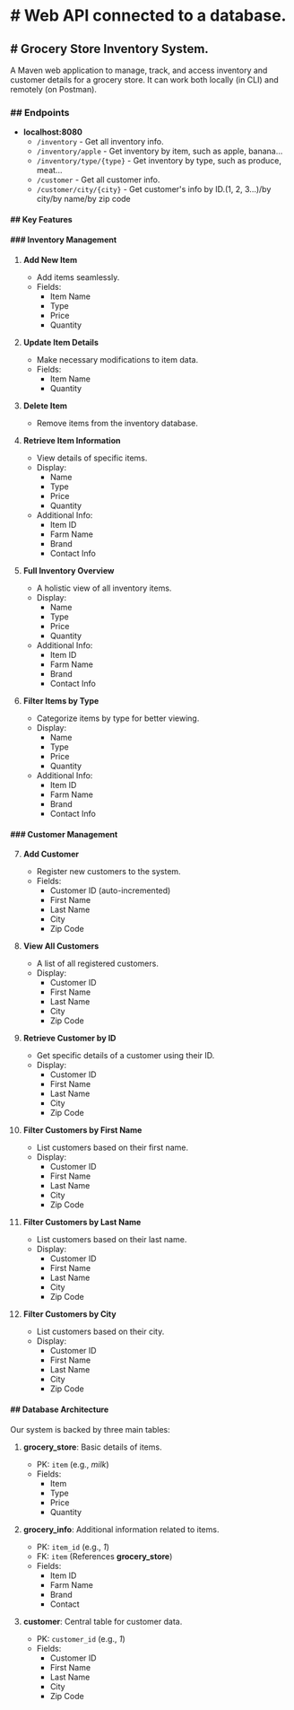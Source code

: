 <h1># Web API connected to a database.</h1>

<h2># Grocery Store Inventory System.</h2>

A Maven web application to manage, track, and access inventory and customer details for a grocery store. It can work both locally (in CLI) and remotely (on Postman).

<h3>## Endpoints</h3>

- **localhost:8080**
  - `/inventory` - Get all inventory info.
  - `/inventory/apple` - Get inventory by item, such as apple, banana...
  - `/inventory/type/{type}` - Get inventory by type, such as produce, meat...
  - `/customer` - Get all customer info.
  - `/customer/city/{city}` - Get customer's info by ID.(1, 2, 3...)/by city/by name/by zip code

<h4>## Key Features</h4>

<h4>### Inventory Management</h4>

1. **Add New Item**
   - Add items seamlessly.
   - Fields:
     - Item Name
     - Type
     - Price
     - Quantity

2. **Update Item Details**
   - Make necessary modifications to item data.
   - Fields:
     - Item Name
     - Quantity

3. **Delete Item**
   - Remove items from the inventory database.

4. **Retrieve Item Information**
   - View details of specific items.
   - Display:
     - Name
     - Type
     - Price
     - Quantity
   - Additional Info:
     - Item ID
     - Farm Name
     - Brand
     - Contact Info

5. **Full Inventory Overview**
   - A holistic view of all inventory items.
   - Display:
     - Name
     - Type
     - Price
     - Quantity
   - Additional Info:
     - Item ID
     - Farm Name
     - Brand
     - Contact Info

6. **Filter Items by Type**
   - Categorize items by type for better viewing.
   - Display:
     - Name
     - Type
     - Price
     - Quantity
   - Additional Info:
     - Item ID
     - Farm Name
     - Brand
     - Contact Info

<h4>### Customer Management</h4>

7. **Add Customer**
   - Register new customers to the system.
   - Fields:
     - Customer ID (auto-incremented)
     - First Name
     - Last Name
     - City
     - Zip Code

8. **View All Customers**
   - A list of all registered customers.
   - Display:
     - Customer ID
     - First Name
     - Last Name
     - City
     - Zip Code

9. **Retrieve Customer by ID**
   - Get specific details of a customer using their ID.
   - Display:
     - Customer ID
     - First Name
     - Last Name
     - City
     - Zip Code

10. **Filter Customers by First Name**
    - List customers based on their first name.
    - Display:
      - Customer ID
      - First Name
      - Last Name
      - City
      - Zip Code

11. **Filter Customers by Last Name**
    - List customers based on their last name.
    - Display:
      - Customer ID
      - First Name
      - Last Name
      - City
      - Zip Code

12. **Filter Customers by City**
    - List customers based on their city.
    - Display:
      - Customer ID
      - First Name
      - Last Name
      - City
      - Zip Code

<h4>## Database Architecture</h4>

Our system is backed by three main tables:

1. **grocery_store**: Basic details of items.
   - PK: `item` (e.g., *milk*)
   - Fields:
     - Item
     - Type
     - Price
     - Quantity

2. **grocery_info**: Additional information related to items.
   - PK: `item_id` (e.g., *1*)
   - FK: `item` (References **grocery_store**)
   - Fields:
     - Item ID
     - Farm Name
     - Brand
     - Contact

3. **customer**: Central table for customer data.
   - PK: `customer_id` (e.g., *1*)
   - Fields:
     - Customer ID
     - First Name
     - Last Name
     - City
     - Zip Code
